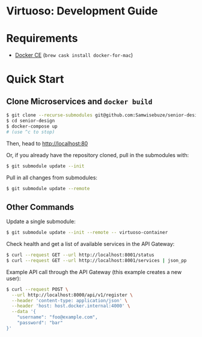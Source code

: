 # Virtuoso: Development Guide

# Requirements

- [Docker CE](https://docs.docker.com/v17.09/engine/installation/) (`brew cask install docker-for-mac`)

# Quick Start

## Clone Microservices and `docker build`

```sh
$ git clone --recurse-submodules git@github.com:Samwisebuze/senior-design.git
$ cd senior-design
$ docker-compose up
# (use ^c to stop)
```

Then, head to [http://localhost:80](http://localhost:80)

Or, if you already have the repository cloned, pull in the submodules with:

```sh
$ git submodule update --init
```

Pull in all changes from submodules:

```sh
$ git submodule update --remote
```

## Other Commands

Update a single submodule:

```sh
$ git submodule update --init --remote -- virtuoso-container
```

Check health and get a list of available services in the API Gateway:

```sh
$ curl --request GET --url http://localhost:8001/status
$ curl --request GET --url http://localhost:8001/services | json_pp
```

Example API call through the API Gateway (this example creates a new user):

```sh
$ curl --request POST \
  --url http://localhost:8000/api/v1/register \
  --header 'content-type: application/json' \
  --header 'host: host.docker.internal:4000' \
  --data '{
	"username": "foo@example.com",
	"password": "bar"
}'
```
